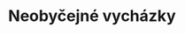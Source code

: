 ---
layout: layouts/non-en-archive-episode.njk
title: Neobyčejné vycházky
link: https://www.rtvs.sk/televizia/archiv/14252/456124
datum: 23. 3. 2024
tv: RTVS :2
foto: business_357x206.jpg
alt: Walks main picture
perex: ČT Ostrava - Kovářství na Helfštýně | MTVA Szeged - Kartáčníci | RTVS Košice - Tkalcovství | TVP Kraków - Patchwork
tags: skarchive
---